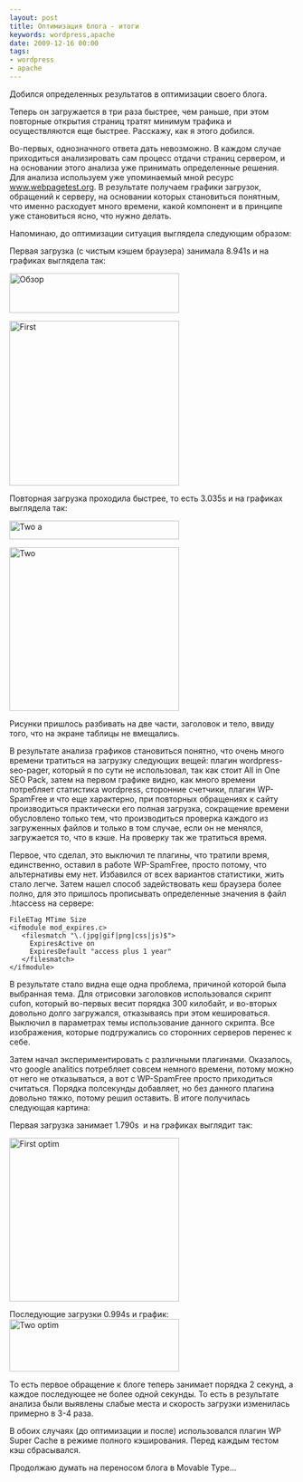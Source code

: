 ```yaml
---
layout: post
title: Оптимизация блога - итоги
keywords: wordpress,apache
date: 2009-12-16 00:00
tags:
- wordpress
- apache
---
```

Добился определенных результатов в оптимизации своего блога.

Теперь он загружается в три раза быстрее, чем раньше, при этом повторные открытия страниц тратят минимум трафика и осуществляются еще быстрее. Расскажу, как я этого добился.

Во-первых, однозначного ответа дать невозможно. В каждом случае приходиться анализировать
сам процесс отдачи страниц сервером, и на основании этого анализа уже принимать
определенные решения. Для анализа используем уже упоминаемый мной ресурс <a
href="http://www.webpagetest.org" rel="nofollow">www.webpagetest.org</a>. В результате получаем графики загрузок, обращений к серверу, на основании которых становиться понятным, что именно расходует много времени, какой компонент и в принципе уже становиться ясно, что нужно делать.

Напоминаю, до оптимизации ситуация выглядела следующим образом:

Первая загрузка (с чистым кэшем браузера) занимала 8.941s и на графиках выглядела так:

<a href="https://static.juev.org/2009/12/First-a.png"><img class="aligncenter size-medium wp-image-667" title="Обзор" src="https://static.juev.org/2009/12/First-a-300x70.png" alt="Обзор" width="300" height="70" /></a>

<a href="https://static.juev.org/2009/12/First.png"><img class="aligncenter size-medium wp-image-668" title="First" src="https://static.juev.org/2009/12/First-300x291.png" alt="First" width="300" height="291" /></a>

Повторная загрузка проходила быстрее, то есть 3.035s и на графиках выглядела так:

<a href="https://static.juev.org/2009/12/Two-a.png"><img class="aligncenter size-medium wp-image-669" title="Two a" src="https://static.juev.org/2009/12/Two-a-300x33.png" alt="Two a" width="300" height="33" /></a>

<a href="https://static.juev.org/2009/12/Two.png"><img class="aligncenter size-medium wp-image-670" title="Two" src="https://static.juev.org/2009/12/Two-300x289.png" alt="Two" width="300" height="289" /></a>

Рисунки пришлось разбивать на две части, заголовок и тело, ввиду того, что на экране таблицы не вмещались.

В результате анализа графиков становиться понятно, что очень много времени тратиться на загрузку следующих вещей: плагин wordpress-seo-pager, который я по сути не использовал, так как стоит All in One SEO Pack, затем на первом графике видно, как много времени потребляет статистика wordpress, сторонние счетчики, плагин WP-SpamFree и что еще характерно, при повторных обращениях к сайту производиться практически его полная загрузка, сокращение времени обусловлено только тем, что производиться проверка каждого из загруженных файлов и только в том случае, если он не менялся, загружается то, что в кэше. На проверку так же тратиться время.

Первое, что сделал, это выключил те плагины, что тратили время, единственно, оставил в работе WP-SpamFree, просто потому, что альтернативы ему нет. Избавился от всех вариантов статистики, жить стало легче. Затем нашел способ задействовать кеш браузера более полно, для это пришлось прописывать определенные значения в файл .htaccess на сервере:

    FileETag MTime Size
    <ifmodule mod_expires.c>
       <filesmatch "\.(jpg|gif|png|css|js)$">
         ExpiresActive on
         ExpiresDefault "access plus 1 year"
       </filesmatch>
    </ifmodule>

В результате стало видна еще одна проблема, причиной которой была выбранная тема. Для отрисовки заголовков использовался скрипт cufon, который во-первых весит порядка 300 килобайт, и во-вторых довольно долго загружался, отказываясь при этом кешироваться. Выключил в параметрах темы использование данного скрипта. Все изображения, которые подгружались со сторонних серверов перенес к себе.

Затем начал экспериментировать с различными плагинами. Оказалось, что google analitics потребляет совсем немного времени, потому можно от него не отказываться, а вот с WP-SpamFree просто приходиться считаться. Порядка полсекунды добавляет, но без данного плагина довольно тяжко, потому решил оставить. В итоге получилась следующая картина:

Первая загрузка занимает 1.790s  и на графиках выглядит так:

<a href="https://static.juev.org/2009/12/First-optim.png"><img class="aligncenter size-medium wp-image-671" title="First optim" src="https://static.juev.org/2009/12/First-optim-300x289.png" alt="First optim" width="300" height="289" /></a>

Последующие загрузки 0.994s и график:
<a href="https://static.juev.org/2009/12/Two-optim.png"><img class="aligncenter size-medium wp-image-672" title="Two optim" src="https://static.juev.org/2009/12/Two-optim-300x93.png" alt="Two optim" width="300" height="93" /></a>

То есть первое обращение к блоге теперь занимает порядка 2 секунд, а каждое последующее не более одной секунды. То есть в результате анализа были выявлены слабые места и скорость загрузки изменилась примерно в 3-4 раза.

В обоих случаях (до оптимизации и после) использовался плагин WP Super Cache в режиме полного кэширования. Перед каждым тестом кэш сбрасывался.

Продолжаю думать на переносом блога в Movable Type...
